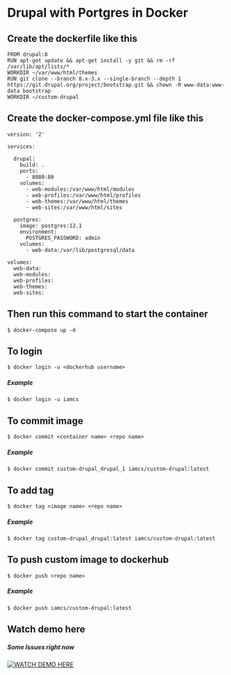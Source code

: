 # Drupal with Portgres in Docker

## Create the dockerfile like this

```
FROM drupal:8
RUN apt-get update && apt-get install -y git && rm -rf /var/lib/apt/lists/*
WORKDIR ~/var/www/html/themes
RUN git clone --branch 8.x-3.x --single-branch --depth 1 https://git.drupal.org/project/bootstrap.git && chown -R www-data:www-data bootstrap
WORKDIR ~/custom-drupal
```

## Create the docker-compose.yml file like this

```
version: '2'

services:

  drupal:
    build: .
    ports:
      - 8080:80
    volumes:
      - web-modules:/var/www/html/modules
      - web-profiles:/var/www/html/profiles
      - web-themes:/var/www/html/themes
      - web-sites:/var/www/html/sites

  postgres:
    image: postgres:12.1
    environment:
      POSTGRES_PASSWORD: admin
    volumes:
      - web-data:/var/lib/postgresql/data

volumes:
  web-data:
  web-modules:
  web-profiles:
  web-themes:
  web-sites:

```

## Then run this command to start the container
```
$ docker-compose up -d
```

## To login
```
$ docker login -u <dockerhub username>
```

##### Example
```
$ docker login -u iamcs
```

## To commit image
```
$ docker commit <container name> <repo name>
```

##### Example
```
$ docker commit custom-drupal_drupal_1 iamcs/custom-drupal:latest
```

## To add tag
```
$ docker tag <image name> <repo name>
```

##### Example
```
$ docker tag custom-drupal_drupal:latest iamcs/custom-drupal:latest
```

## To push custom image to dockerhub
```
$ docker push <repo name>
```
##### Example
```
$ docker push iamcs/custom-drupal:latest
```


## Watch demo here
##### Some Issues right now
[![WATCH DEMO HERE](https://i9.ytimg.com/vi/cGa3d59bSN4/hqdefault.jpg?sqp=CLDur_oF&rs=AOn4CLDEIe9uLM-lJzT1eEHg9Ta5U41Q-g)](https://youtu.be/4R2RylfCjks)

